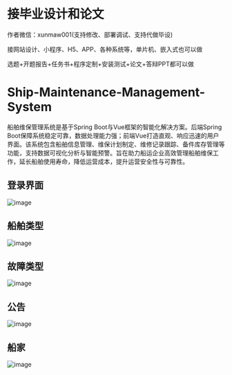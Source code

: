 # 接毕业设计和论文
作者微信：xunmaw001(支持修改、部署调试、支持代做毕设)

接网站设计、小程序、H5、APP、各种系统等，单片机、嵌入式也可以做

选题+开题报告+任务书+程序定制+安装测试+论文+答辩PPT都可以做
# Ship-Maintenance-Management-System
船舶维保管理系统是基于Spring Boot与Vue框架的智能化解决方案。后端Spring Boot保障系统稳定可靠，数据处理能力强；前端Vue打造直观、响应迅速的用户界面。该系统包含船舶信息管理、维保计划制定、维修记录跟踪、备件库存管理等功能，支持数据可视化分析与智能预警。旨在助力船运企业高效管理船舶维保工作，延长船舶使用寿命，降低运营成本，提升运营安全性与可靠性。
## 登录界面
![image](https://github.com/user-attachments/assets/1eb4c857-f7d9-4d5c-829e-ca3bd37e2c79)
## 船舶类型
![image](https://github.com/user-attachments/assets/163fa87f-0c99-4a2b-9302-21d7dcb83e3e)
## 故障类型
![image](https://github.com/user-attachments/assets/a4580a59-82ca-441a-aeba-796482ec712a)
## 公告
![image](https://github.com/user-attachments/assets/e82a666a-b278-46c2-a5b9-827df7d02288)
## 船家
![image](https://github.com/user-attachments/assets/a402b9e4-de2e-48c2-8ece-ad04e65bfadb)
